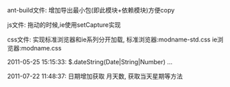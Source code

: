 ant-build文件:
	增加导出最小包(即此模块+依赖模块)方便copy

js文件:
	拖动的时候,ie使用setCapture实现

css文件:
	实现标准浏览器和ie系列分开加载,
	标准浏览器:modname-std.css
	ie浏览器:modname.css

2011-05-25 15:15:33:
	$.dateString(Date|String|Number) ...

2011-07-22 11:48:37:
	日期增加获取 月天数, 获取当天星期等方法